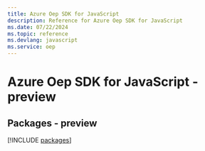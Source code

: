 ```yaml
---
title: Azure Oep SDK for JavaScript
description: Reference for Azure Oep SDK for JavaScript
ms.date: 07/22/2024
ms.topic: reference
ms.devlang: javascript
ms.service: oep
---
```

# Azure Oep SDK for JavaScript - preview
## Packages - preview
[!INCLUDE [packages](oep-index.md)]